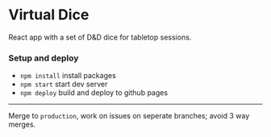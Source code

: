 # Virtual Dice

React app with a set of D&D dice for tabletop sessions.

### Setup and deploy

+ `npm install` install packages
+ `npm start` start dev server
+ `npm deploy` build and deploy to github pages

---
Merge to `production`, work on issues on seperate branches; avoid 3 way merges.
